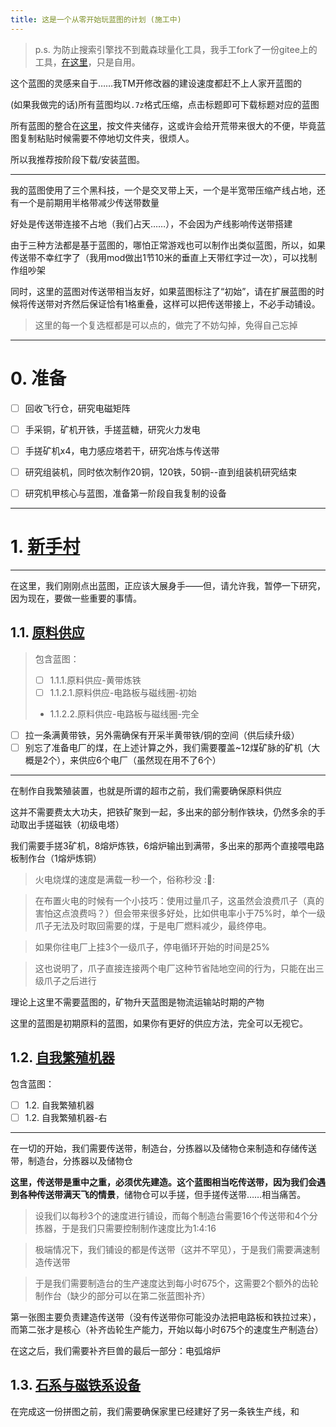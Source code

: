 ```yaml
---
title: 这是一个从零开始玩蓝图的计划 (施工中)
---
```

<script>
const checkboxes = document.getElementsByClassName('task-list-item-checkbox');
function fx(){
  Array.prototype.forEach.call(checkboxes, function (e) {
   e.removeAttribute('disabled');
  });
}
setTimeout(fx,1);
setTimeout(fx,5);
setTimeout(fx,25);
setTimeout(fx,625);
setTimeout(fx,3125);
</script>

> p.s. 为防止搜索引擎找不到戴森球量化工具，我手工fork了一份gitee上的工具，[在这里](./)，只是自用。

这个蓝图的灵感来自于……我TM开修改器的建设速度都赶不上人家开蓝图的

(如果我做完的话)所有蓝图均以`.7z`格式压缩，点击标题即可下载标题对应的蓝图

所有蓝图的整合在[这里](./整合.7z)，按文件夹储存，这或许会给开荒带来很大的不便，毕竟蓝图复制粘贴时候需要不停地切文件夹，很烦人。

所以我推荐按阶段下载/安装蓝图。

---

我的蓝图使用了三个黑科技，一个是交叉带上天，一个是半宽带压缩产线占地，还有一个是前期用半格带减少传送带数量

好处是传送带连接不占地（我们占天……），不会因为产线影响传送带搭建

由于三种方法都是基于蓝图的，哪怕正常游戏也可以制作出类似蓝图，所以，如果传送带不幸红字了（我用mod做出1节10米的垂直上天带红字过一次），可以找制作组吵架

同时，这里的蓝图对传送带相当友好，如果蓝图标注了“初始”，请在扩展蓝图的时候将传送带对齐然后保证恰有1格重叠，这样可以把传送带接上，不必手动铺设。

> 这里的每一个复选框都是可以点的，做完了不妨勾掉，免得自己忘掉

---

# 0. 准备

 - [ ] 回收飞行仓，研究电磁矩阵
 - [ ] 手采铜，矿机开铁，手搓蓝糖，研究火力发电
 - [ ] 手搓矿机x4，电力感应塔若干，研究冶炼与传送带

 - [ ] 研究组装机，同时依次制作20铜，120铁，50铜--直到组装机研究结束
 - [ ] 研究机甲核心与蓝图，准备第一阶段自我复制的设备

---

# 1. [新手村](./新手村.xz)

---

在这里，我们刚刚点出蓝图，正应该大展身手——但，请允许我，暂停一下研究，因为现在，要做一些重要的事情。

## 1.1. [原料供应](./原料供应.7z)

> 包含蓝图：
>   - [ ] 1.1.1.原料供应-黄带炼铁
>   - [ ] 1.1.2.1.原料供应-电路板与磁线圈-初始
>   - 1.1.2.2.原料供应-电路板与磁线圈-完全

 - [ ] 拉一条满黄带铁，另外需确保有开采半黄带铁/铜的空间（供后续升级）
 - [ ] 别忘了准备电厂的煤，在上述计算之外，我们需要覆盖~12煤矿脉的矿机（大概是2个），来供应6个电厂（虽然现在用不了6个）

---

在制作自我繁殖装置，也就是所谓的超市之前，我们需要确保原料供应

这并不需要费太大功夫，把铁矿聚到一起，多出来的部分制作铁块，仍然多余的手动取出手搓磁铁（初级电塔）

我们需要手搓3矿机，8熔炉炼铁，6熔炉输出到满带，多出来的那两个直接喂电路板制作台（1熔炉炼铜）


> 火电烧煤的速度是满载一秒一个，俗称秒没 :🤣:

> 在布置火电的时候有一个小技巧：使用过量爪子，这虽然会浪费爪子（真的害怕这点浪费吗？）但会带来很多好处，比如供电率小于75%时，单个一级爪子无法及时取回需要的煤，于是电厂燃料减少，最终停电。

> 如果你往电厂上挂3个一级爪子，停电循环开始的时间是25%

> 这也说明了，爪子直接连接两个电厂这种节省陆地空间的行为，只能在出三级爪子之后进行

理论上这里不需要蓝图的，矿物升天蓝图是物流运输站时期的产物

这里的蓝图是初期原料的蓝图，如果你有更好的供应方法，完全可以无视它。

## 1.2. [自我繁殖机器](./自我繁殖机器.7z)

包含蓝图：

 - [ ] 1.2. 自我繁殖机器
 - [ ] 1.2. 自我繁殖机器-右

---

在一切的开始，我们需要传送带，制造台，分拣器以及储物仓来制造和存储传送带，制造台，分拣器以及储物仓

**这里，传送带是重中之重，必须优先建造。这个蓝图相当吃传送带，因为我们会遇到各种传送带满天飞的情景**，储物仓可以手搓，但手搓传送带……相当痛苦。

> 设我们以每秒3个的速度进行铺设，而每个制造台需要16个传送带和4个分拣器，于是我们只需要控制制作速度比为1:4:16

> 极端情况下，我们铺设的都是传送带（这并不罕见），于是我们需要满速制造传送带

> 于是我们需要制造台的生产速度达到每小时675个，这需要2个额外的齿轮制作台（缺少的部分可以在第二张蓝图补齐）

第一张图主要负责建造传送带（没有传送带你可能没办法把电路板和铁拉过来），而第二张才是核心（补齐齿轮生产能力，开始以每小时675个的速度生产制造台）

在这之后，我们需要补齐巨兽的最后一部分：电弧熔炉

## 1.3. [石系与磁铁系设备](./石系与磁铁系设备.7z)

在完成这一份拼图之前，我们需要确保家里已经建好了另一条铁生产线，和

